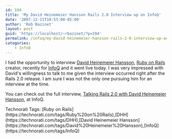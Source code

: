 ```yaml
---
id: 194
title: 'My David Heinemeier Hansson Rails 2.0 Interview up on InfoQ'
date: '2007-12-21T10:53:00-05:00'
author: 'Rob Bazinet'
layout: post
guid: 'https://localhost/~rbazinet/?p=194'
permalink: /infoq/my-david-heinemeier-hansson-rails-2-0-interview-up-on-infoq/
categories:
    - InfoQ
---
```


I had the opportunity to interview [David Heinemeier Hansson](https://en.wikipedia.org/wiki/DHH), [Ruby on Rails](https://www.rubyonrails.org/) creator, recently for [InfoQ](https://www.infoq.com/) and it went live today. I was very impressed with David's willingness to talk to me given the interview occurred right after the Rails 2.0 release. I am sure I was not the only one pursuing him for an interview at the time.

You can check out the full interview, [Talking Rails 2.0 with David Heinemeier Hansson](https://www.infoq.com/articles/ruby20-dhh-interview), at InfoQ.

<div class="wlWriterSmartContent" style="display:inline;float:none;margin:0;padding:0;">Technorati Tags: [Ruby on Rails](https://technorati.com/tags/Ruby%20on%20Rails),[DHH](https://technorati.com/tags/DHH),[David Heinemeier Hansson](https://technorati.com/tags/David%20Heinemeier%20Hansson),[InfoQ](https://technorati.com/tags/InfoQ)</div>